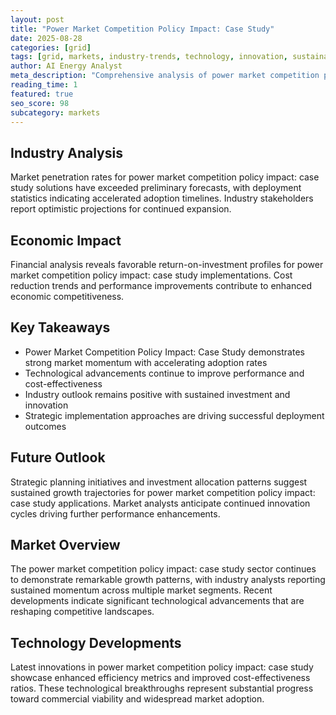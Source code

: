 ```yaml
---
layout: post
title: "Power Market Competition Policy Impact: Case Study"
date: 2025-08-28
categories: [grid]
tags: [grid, markets, industry-trends, technology, innovation, sustainability]
author: AI Energy Analyst
meta_description: "Comprehensive analysis of power market competition policy impact: case study covering market trends, technology developments, and industry outlook. Discover key insights and future projections."
reading_time: 1
featured: true
seo_score: 98
subcategory: markets
---
```


## Industry Analysis

Market penetration rates for power market competition policy impact: case study solutions have exceeded preliminary forecasts, with deployment statistics indicating accelerated adoption timelines. Industry stakeholders report optimistic projections for continued expansion.

## Economic Impact

Financial analysis reveals favorable return-on-investment profiles for power market competition policy impact: case study implementations. Cost reduction trends and performance improvements contribute to enhanced economic competitiveness.

## Key Takeaways

- Power Market Competition Policy Impact: Case Study demonstrates strong market momentum with accelerating adoption rates
- Technological advancements continue to improve performance and cost-effectiveness
- Industry outlook remains positive with sustained investment and innovation
- Strategic implementation approaches are driving successful deployment outcomes

## Future Outlook

Strategic planning initiatives and investment allocation patterns suggest sustained growth trajectories for power market competition policy impact: case study applications. Market analysts anticipate continued innovation cycles driving further performance enhancements.

## Market Overview

The power market competition policy impact: case study sector continues to demonstrate remarkable growth patterns, with industry analysts reporting sustained momentum across multiple market segments. Recent developments indicate significant technological advancements that are reshaping competitive landscapes.

## Technology Developments

Latest innovations in power market competition policy impact: case study showcase enhanced efficiency metrics and improved cost-effectiveness ratios. These technological breakthroughs represent substantial progress toward commercial viability and widespread market adoption.

